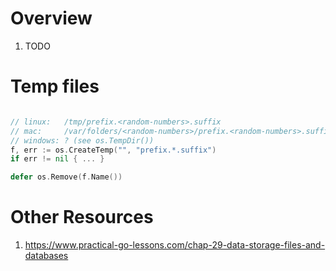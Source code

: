 # Overview
1. TODO

# Temp files
```go

// linux:   /tmp/prefix.<random-numbers>.suffix
// mac:     /var/folders/<random-numbers>/prefix.<random-numbers>.suffix
// windows: ? (see os.TempDir())
f, err := os.CreateTemp("", "prefix.*.suffix")
if err != nil { ... }

defer os.Remove(f.Name())
```


# Other Resources
1. https://www.practical-go-lessons.com/chap-29-data-storage-files-and-databases

